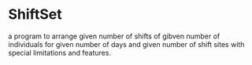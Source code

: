 # ShiftSet
a program to arrange given number of shifts of gibven number of individuals for given number of days and given number of shift sites with special limitations and features.
